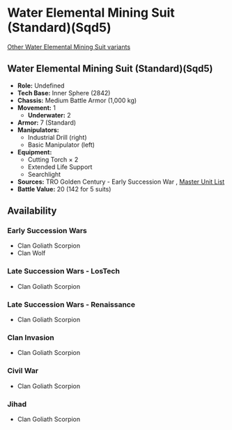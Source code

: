 # Water Elemental Mining Suit (Standard)(Sqd5) 

[Other Water Elemental Mining Suit variants](../water_elemental_mining_suit.md) 

## Water Elemental Mining Suit (Standard)(Sqd5) 

- **Role:** Undefined 
- **Tech Base:** Inner Sphere (2842) 
- **Chassis:** Medium Battle Armor (1,000 kg) 
- **Movement:** 1 
  - **Underwater:** 2 
- **Armor:** 7 (Standard) 
- **Manipulators:** 
  - Industrial Drill (right) 
  - Basic Manipulator (left) 
- **Equipment:** 
  - Cutting Torch × 2 
  - Extended Life Support 
  - Searchlight 
- **Sources:** TRO Golden Century - Early Succession War , [Master Unit List](http://masterunitlist.info/Unit/Details/7671) 
- **Battle Value:** 20 (142 for 5 suits) 

## Availability 

### Early Succession Wars 

- Clan Goliath Scorpion 
- Clan Wolf 

### Late Succession Wars - LosTech 

- Clan Goliath Scorpion 

### Late Succession Wars - Renaissance 

- Clan Goliath Scorpion 

### Clan Invasion 

- Clan Goliath Scorpion 

### Civil War 

- Clan Goliath Scorpion 

### Jihad 

- Clan Goliath Scorpion 

